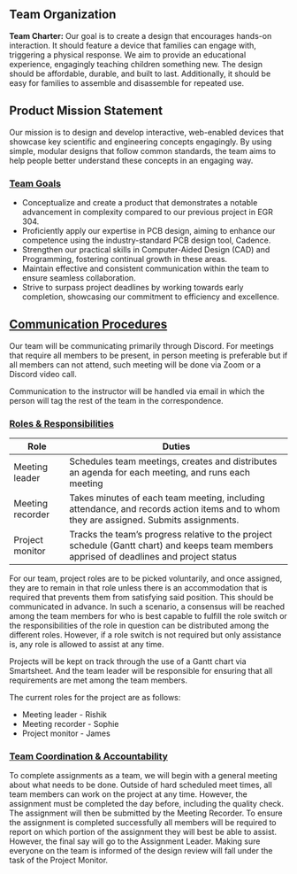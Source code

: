 ## Team Organization


**Team Charter:**
Our goal is to create a design that encourages hands-on interaction. It should feature a device that families can engage with, triggering a physical response. We aim to provide an educational experience, engagingly teaching children something new. The design should be affordable, durable, and built to last. Additionally, it should be easy for families to assemble and disassemble for repeated use.

## Product Mission Statement
Our mission is to design and develop interactive, web-enabled devices that showcase key scientific and engineering concepts engagingly. By using simple, modular designs that follow common standards, the team aims to help people better understand these concepts in an engaging way.

### <u>Team Goals</u>
- Conceptualize and create a product that demonstrates a notable advancement in complexity compared to our previous project in EGR 304.
- Proficiently apply our expertise in PCB design, aiming to enhance our competence using the industry-standard PCB design tool, Cadence.
- Strengthen our practical skills in Computer-Aided Design (CAD) and Programming, fostering continual growth in these areas.
- Maintain effective and consistent communication within the team to ensure seamless collaboration.
- Strive to surpass project deadlines by working towards early completion, showcasing our commitment to efficiency and excellence.

## <u> Communication Procedures </u>
Our team will be communicating primarily through Discord. For meetings that require all members to be present, in person meeting is preferable but if all members can not attend, such meeting will be done via Zoom or a Discord video call.

Communication to the instructor will be handled via email in which the person will tag the rest of the team in the correspondence. 

### <u>Roles & Responsibilities</u>

| Role | Duties |
|------|--------|
| Meeting leader | Schedules team meetings, creates and distributes an agenda for each meeting, and runs each meeting |
| Meeting recorder | Takes minutes of each team meeting, including attendance, and records action items and to whom they are assigned. Submits assignments. |
| Project monitor | Tracks the team’s progress relative to the project schedule (Gantt chart) and keeps team members apprised of deadlines and project status |

For our team, project roles are to be picked voluntarily, and once assigned, they are to remain in that role unless there is an accommodation that is required that prevents them from satisfying said position. This should be communicated in advance. In such a scenario, a consensus will be reached among the team members for who is best capable to fulfill the role switch or the responsibilities of the role in question can be distributed among the different roles. However, if a role switch is not required but only assistance is, any role is allowed to assist at any time. 

Projects will be kept on track through the use of a Gantt chart via Smartsheet. And the team leader will be responsible for ensuring that all requirements are met among the team members. 

The current roles for the project are as follows:
- Meeting leader - Rishik
- Meeting recorder - Sophie 
- Project monitor - James

### <u>Team Coordination & Accountability</u>
To complete assignments as a team, we will begin with a general meeting about what needs to be done. Outside of hard scheduled meet times, all team members can work on the project at any time. However, the assignment must be completed the day before, including the quality check. The assignment will then be submitted by the Meeting Recorder. To ensure the assignment is completed successfully all members will be required to report on which portion of the assignment they will best be able to assist. However, the final say will go to the Assignment Leader. Making sure everyone on the team is informed of the design review will fall under the task of the Project Monitor. 
 
